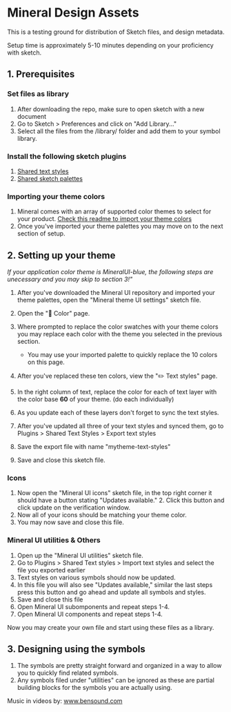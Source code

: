 # Mineral Design Assets

This is a testing ground for distribution of Sketch files, and design metadata.

Setup time is approximately 5-10 minutes depending on your proficiency with sketch.

## 1. Prerequisites

### Set files as library
1. After downloading the repo, make sure to open sketch with a new document
2. Go to Sketch > Preferences and click on "Add Library..."
3. Select all the files from the /library/ folder and add them to your symbol library.

### Install the following sketch plugins
1. [Shared text styles](https://github.com/nilshoenson/shared-text-styles)
2. [Shared sketch palettes](https://github.com/andrewfiorillo/sketch-palettes)

### Importing your theme colors
1. Mineral comes with an array of supported color themes to select for your product. [Check this readme to import your theme colors](https://github.com/mineral-ui/design-assets/tree/master/color-palettes)
2. Once you've imported your theme palettes you may move on to the next section of setup.

## 2. Setting up your theme

*If your application color theme is MineralUI-blue, the following steps are unecessary and you may skip to section 3!"*

1. After you've downloaded the Mineral UI repository and imported your theme palettes, open the "Mineral theme UI settings" sketch file.
2. Open the "🎨 Color" page.
3. Where prompted to replace the color swatches with your theme colors you may replace each color with the theme you selected in the previous section.
    * You may use your imported palette to quickly replace the 10 colors on this page.

4. After you've replaced these ten colors, view the "✏️ Text styles" page.
5. In the right column of text, replace the color for each of text layer with the color base **60** of your theme. (do each individually)
6. As you update each of these layers don't forget to sync the text styles.
7. After you've updated all three of your text styles and synced them, go to Plugins > Shared Text Styles > Export text styles
5. Save the export file with name "mytheme-text-styles"
6. Save and close this sketch file.

### Icons

1. Now open the "Mineral UI icons" sketch file, in the top right corner it should have a button stating "Updates available." 2. Click this button and click update on the verification window.
3. Now all of your icons should be matching your theme color.
4. You may now save and close this file.

### Mineral UI utilities & Others

1. Open up the "Mineral UI utilities" sketch file.
2. Go to Plugins > Shared Text styles > Import text styles and select the file you exported earlier
3. Text styles on various symbols should now be updated.
3. In this file you will also see "Updates available," similar the last steps press this button and go ahead and update all symbols and styles.
4. Save and close this file
5. Open Mineral UI subomponents and repeat steps 1-4.
6. Open Mineral UI components and repeat steps 1-4.

Now you may create your own file and start using these files as a library.

## 3. Designing using the symbols

1. The symbols are pretty straight forward and organized in a way to allow you to quickly find related symbols.
2. Any symbols filed under "utilities" can be ignored as these are partial building blocks for the symbols you are actually using.


Music in videos by: www.bensound.com
